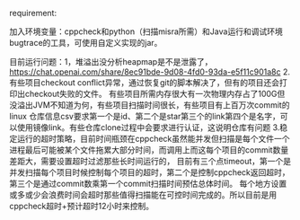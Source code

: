 requirement:

加入环境变量：cppcheck和python（扫描misra所需）和Java运行和调试环境
bugtrace的工具，可使用自定义实现的jar。

目前运行问题：1，堆溢出没分析heapmap是不是泄露了，https://chat.openai.com/share/8ec91bde-9d08-4fd0-93da-e5f11c901a8c
2.有些项目checkout conflict异常，通过恢复git的脚本解决了，但有的项目还会打印出checkout失败的文件。
有些项目所需内存很大有一次物理内存占了100G但没溢出JVM不知道为何，有些项目扫描时间很长，有些项目有上百万次commit的linux
仓库信息csv要求第一个是id、第二个是star第三个的link第四个是名字，可以使用镜像link。有些仓库clone过程中会要求进行认证，这说明仓库有问题
3.稳定运行的超时策略，目前时间瓶颈在cppcheck虽然能并发但扫描是每个文件一个进程最后可能被某个文件拖累大部分时间，而调用上而这每个项目的commit数量差距大，需要设置超时过滤那些长时间运行的，
目前有三个点timeout，第一个是并发扫描每个项目时候控制每个项目的超时，第二个是控制cppcheck返回超时，第三个是通过commit数乘第一个commit扫描时间预估总体时间。
每个地方设置或多或少会浪费时间会超时那些值得扫描能在可控时间完成的。所以目前是用cppcheck超时+预计超时12小时来控制。

